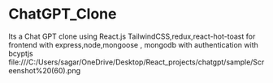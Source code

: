 # ChatGPT_Clone
Its a Chat GPT  clone using React.js TailwindCSS,redux,react-hot-toast for frontend with express,node,mongoose , mongodb with authentication with bcyptjs
file:///C:/Users/sagar/OneDrive/Desktop/React_projects/chatgpt/sample/Screenshot%20(60).png

